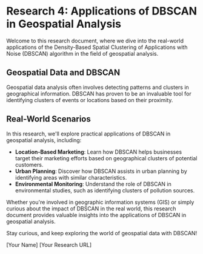 # Research 4: Applications of DBSCAN in Geospatial Analysis

Welcome to this research document, where we dive into the real-world applications of the Density-Based Spatial Clustering of Applications with Noise (DBSCAN) algorithm in the field of geospatial analysis.

## Geospatial Data and DBSCAN

Geospatial data analysis often involves detecting patterns and clusters in geographical information. DBSCAN has proven to be an invaluable tool for identifying clusters of events or locations based on their proximity.

## Real-World Scenarios

In this research, we'll explore practical applications of DBSCAN in geospatial analysis, including:

- **Location-Based Marketing**: Learn how DBSCAN helps businesses target their marketing efforts based on geographical clusters of potential customers.
- **Urban Planning**: Discover how DBSCAN assists in urban planning by identifying areas with similar characteristics.
- **Environmental Monitoring**: Understand the role of DBSCAN in environmental studies, such as identifying clusters of pollution sources.

Whether you're involved in geographic information systems (GIS) or simply curious about the impact of DBSCAN in the real world, this research document provides valuable insights into the applications of DBSCAN in geospatial analysis.

Stay curious, and keep exploring the world of geospatial data with DBSCAN!

[Your Name]
[Your Research URL]

